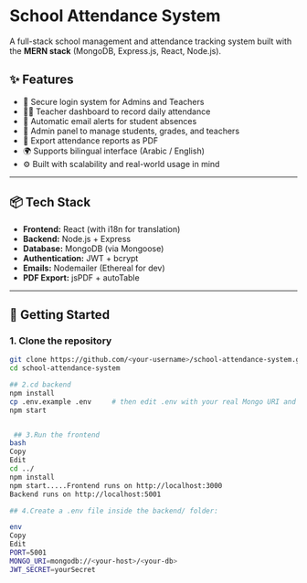 # School Attendance System

A full-stack school management and attendance tracking system built with the **MERN stack** (MongoDB, Express.js, React, Node.js).

## ✨ Features

- 🔐 Secure login system for Admins and Teachers
- 👩‍🏫 Teacher dashboard to record daily attendance
- 📧 Automatic email alerts for student absences
- 🧮 Admin panel to manage students, grades, and teachers
- 📄 Export attendance reports as PDF
- 🌍 Supports bilingual interface (Arabic / English)
- ⚙️ Built with scalability and real-world usage in mind

---

## 📦 Tech Stack

- **Frontend:** React (with i18n for translation)
- **Backend:** Node.js + Express
- **Database:** MongoDB (via Mongoose)
- **Authentication:** JWT + bcrypt
- **Emails:** Nodemailer (Ethereal for dev)
- **PDF Export:** jsPDF + autoTable

---

## 🚀 Getting Started

### 1. Clone the repository

```bash
git clone https://github.com/<your-username>/school-attendance-system.git
cd school-attendance-system

## 2.cd backend
npm install
cp .env.example .env     # then edit .env with your real Mongo URI and secrets
npm start


 ## 3.Run the frontend
bash
Copy
Edit
cd ../
npm install
npm start.....Frontend runs on http://localhost:3000
Backend runs on http://localhost:5001

## 4.Create a .env file inside the backend/ folder:

env
Copy
Edit
PORT=5001
MONGO_URI=mongodb://<your-host>/<your-db>
JWT_SECRET=yourSecret




